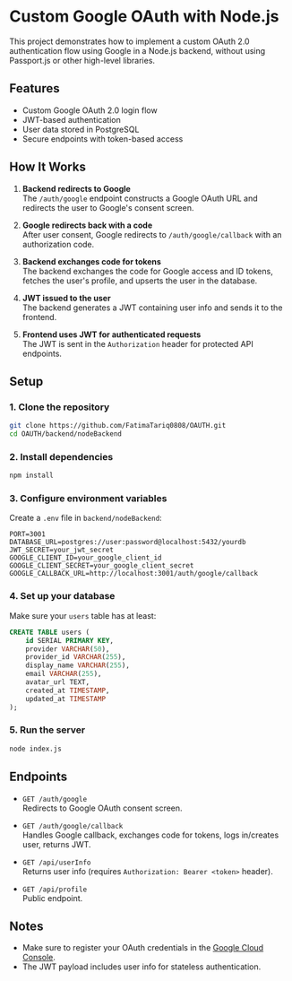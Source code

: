 # Custom Google OAuth with Node.js

This project demonstrates how to implement a custom OAuth 2.0 authentication flow using Google in a Node.js backend, without using Passport.js or other high-level libraries.

## Features

- Custom Google OAuth 2.0 login flow
- JWT-based authentication
- User data stored in PostgreSQL
- Secure endpoints with token-based access

## How It Works

1. **Backend redirects to Google**  
   The `/auth/google` endpoint constructs a Google OAuth URL and redirects the user to Google's consent screen.

2. **Google redirects back with a code**  
   After user consent, Google redirects to `/auth/google/callback` with an authorization code.

3. **Backend exchanges code for tokens**  
   The backend exchanges the code for Google access and ID tokens, fetches the user's profile, and upserts the user in the database.

4. **JWT issued to the user**  
   The backend generates a JWT containing user info and sends it to the frontend.

5. **Frontend uses JWT for authenticated requests**  
   The JWT is sent in the `Authorization` header for protected API endpoints.

## Setup

### 1. Clone the repository

```sh
git clone https://github.com/FatimaTariq0808/OAUTH.git
cd OAUTH/backend/nodeBackend
```

### 2. Install dependencies

```sh
npm install
```

### 3. Configure environment variables

Create a `.env` file in `backend/nodeBackend`:

```
PORT=3001
DATABASE_URL=postgres://user:password@localhost:5432/yourdb
JWT_SECRET=your_jwt_secret
GOOGLE_CLIENT_ID=your_google_client_id
GOOGLE_CLIENT_SECRET=your_google_client_secret
GOOGLE_CALLBACK_URL=http://localhost:3001/auth/google/callback
```

### 4. Set up your database

Make sure your `users` table has at least:

```sql
CREATE TABLE users (
    id SERIAL PRIMARY KEY,
    provider VARCHAR(50),
    provider_id VARCHAR(255),
    display_name VARCHAR(255),
    email VARCHAR(255),
    avatar_url TEXT,
    created_at TIMESTAMP,
    updated_at TIMESTAMP
);
```

### 5. Run the server

```sh
node index.js
```

## Endpoints

- `GET /auth/google`  
  Redirects to Google OAuth consent screen.

- `GET /auth/google/callback`  
  Handles Google callback, exchanges code for tokens, logs in/creates user, returns JWT.

- `GET /api/userInfo`  
  Returns user info (requires `Authorization: Bearer <token>` header).

- `GET /api/profile`  
  Public endpoint.

## Notes

- Make sure to register your OAuth credentials in the [Google Cloud Console](https://console.cloud.google.com/).
- The JWT payload includes user info for stateless authentication.
